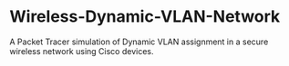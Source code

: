 # Wireless-Dynamic-VLAN-Network
A Packet Tracer simulation of Dynamic VLAN assignment in a secure wireless network using Cisco devices.
